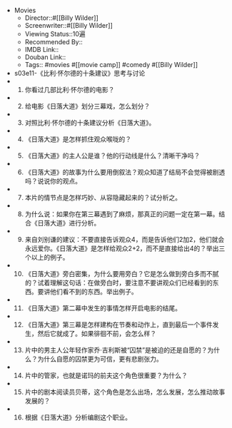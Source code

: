 - Movies
    - Director::#[[Billy Wilder]]
    - Screenwriter::#[[Billy Wilder]]
    - Viewing Status::10遍
    - Recommended By:: 
    - IMDB Link::
    - Douban Link::
    - Tags:: #movies #[[movie camp]] #comedy #[[Billy Wilder]]
- s03e11-《比利·怀尔德的十条建议》思考与讨论
- 1. 你看过几部比利·怀尔德的电影？
- 2. 给电影《日落大道》划分三幕戏，怎么划分？
- 3. 对照比利·怀尔德的十条建议分析《日落大道》。
- 4. 《日落大道》是怎样抓住观众喉咙的？
- 5. 《日落大道》的主人公是谁？他的行动线是什么？清晰干净吗？
- 6. 《日落大道》的故事为什么要用倒叙法？观众知道了结局不会觉得被剧透吗？说说你的观点。
- 7. 本片的情节点是怎样巧妙、从容隐藏起来的？试分析之。
- 8. 为什么说：如果你在第三幕遇到了麻烦，那真正的问题一定在第一幕。结合《日落大道》进行分析。
- 9. 来自刘别谦的建议：不要直接告诉观众4，而是告诉他们2加2，他们就会永远爱你。《日落大道》是怎样给观众2+2，而不是直接给出4的？举出三个以上的例子。
- 10. 《日落大道》旁白密集，为什么要用旁白？它是怎么做到旁白多而不腻的？试着理解这句话：在做旁白时，要注意不要讲观众们已经看到的东西。要讲他们看不到的东西。举出例子。
- 11. 《日落大道》第二幕中发生的事情怎样开启电影的结尾。
- 12. 《日落大道》第三幕是怎样建构在节奏和动作上，直到最后一个事件发生，然后它就成了。如果徘徊不前，会怎么样？
- 13. 片中的男主人公年轻作家乔·吉利斯被“囚禁”是被迫的还是自愿的？为什么？为什么自愿的囚禁更为可信，更有悲剧张力。
- 14. 片中的管家，也就是诺玛的前夫这个角色很重要？为什么？
- 15. 片中的剧本阅读员贝蒂，这个角色是怎么出场，怎么发展，怎么推动故事发展的？
- 16. 根据《日落大道》分析编剧这个职业。
